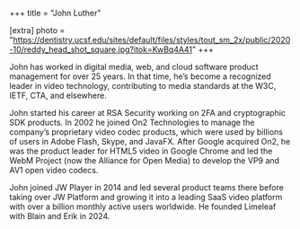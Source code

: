 +++
title = "John Luther"

[extra]
photo = "https://dentistry.ucsf.edu/sites/default/files/styles/tout_sm_2x/public/2020-10/reddy_head_shot_square.jpg?itok=KwBq4A41"
+++

John has worked in digital media, web, and cloud software product
management for over 25 years. In that time, he’s become a recognized
leader in video technology, contributing to media standards at the W3C,
IETF, CTA, and elsewhere.

<!-- more -->

John started his career at RSA Security working on 2FA and cryptographic
SDK products. In 2002 he joined On2 Technologies to manage the company’s
proprietary video codec products, which were used by billions of users
in Adobe Flash, Skype, and JavaFX. After Google acquired On2, he was the
product leader for HTML5 video in Google Chrome and led the WebM Project
(now the Alliance for Open Media) to develop the VP9 and AV1 open video
codecs.

John joined JW Player in 2014 and led several product teams there before
taking over JW Platform and growing it into a leading SaaS video
platform with over a billion monthly active users worldwide. He founded
Limeleaf with Blain and Erik in 2024.

